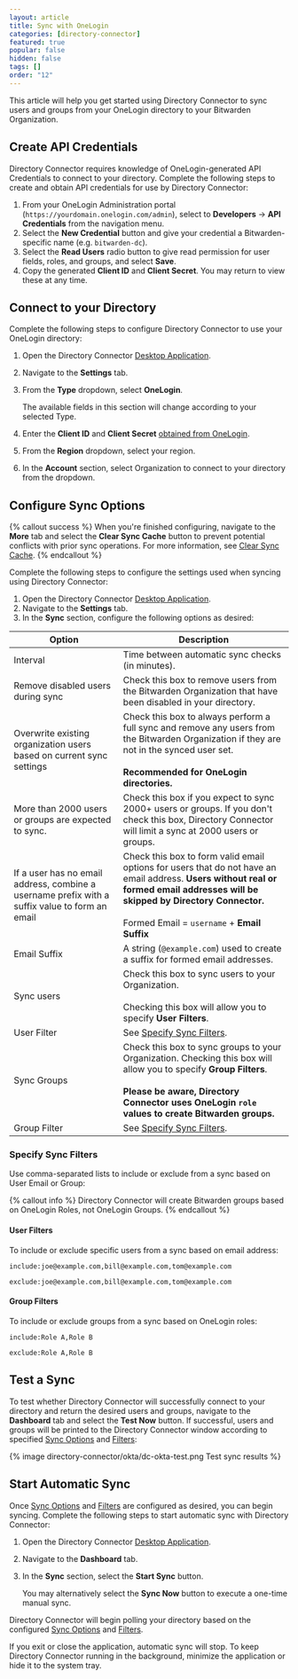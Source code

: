 ```yaml
---
layout: article
title: Sync with OneLogin
categories: [directory-connector]
featured: true
popular: false
hidden: false
tags: []
order: "12"
---
```


This article will help you get started using Directory Connector to sync users and groups from your OneLogin directory to your Bitwarden Organization.

## Create API Credentials

Directory Connector requires knowledge of OneLogin-generated API Credentials to connect to your directory. Complete the following steps to create and obtain API credentials for use by Directory Connector:

1. From your OneLogin Administration portal (`https://yourdomain.onelogin.com/admin`), select to **Developers** &rarr; **API Credentials** from the navigation menu.
2. Select the **New Credential** button and give your credential a Bitwarden-specific name (e.g. `bitwarden-dc`).
3. Select the **Read Users** radio button to give read permission for user fields, roles, and groups, and select **Save**.
4. Copy the generated **Client ID** and **Client Secret**. You may return to view these at any time.

## Connect to your Directory

Complete the following steps to configure Directory Connector to use your OneLogin directory:

1. Open the Directory Connector [Desktop Application]({{site.baseurl}}/directory-sync-desktop/).
2. Navigate to the **Settings** tab.
3. From the **Type** dropdown, select **OneLogin**.

   The available fields in this section will change according to your selected Type.
4. Enter the **Client ID** and **Client Secret** [obtained from OneLogin](#create-api-credentials).
5. From the **Region** dropdown, select your region.
6. In the **Account** section, select Organization to connect to your directory from the dropdown.

## Configure Sync Options

{% callout success %}
When you're finished configuring, navigate to the **More** tab and select the **Clear Sync Cache** button to prevent potential conflicts with prior sync operations. For more information, see [Clear Sync Cache]({{site.baseurl}}/clear-sync-cache/).
{% endcallout %}

Complete the following steps to configure the settings used when syncing using Directory Connector:

1. Open the Directory Connector [Desktop Application]({{site.baseurl}}/directory-sync-desktop/).
2. Navigate to the **Settings** tab.
3. In the **Sync** section, configure the following options as desired:

|Option|Description|
|------|-----------|
|Interval|Time between automatic sync checks (in minutes).|
|Remove disabled users during sync|Check this box to remove users from the Bitwarden Organization that have been disabled in your directory.|
|Overwrite existing organization users based on current sync settings|Check this box to always perform a full sync and remove any users from the Bitwarden Organization if they are not in the synced user set.<br><br>**Recommended for OneLogin directories.**|
|More than 2000 users or groups are expected to sync.|Check this box if you expect to sync 2000+ users or groups. If you don't check this box, Directory Connector will limit a sync at 2000 users or groups.|
|If a user has no email address, combine a username prefix with a suffix value to form an email|Check this box to form valid email options for users that do not have an email address. **Users without real or formed email addresses will be skipped by Directory Connector.**<br><br>Formed Email = `username` + **Email Suffix**|
|Email Suffix|A string (`@example.com`) used to create a suffix for formed email addresses.|
|Sync users|Check this box to sync users to your Organization.<br><br>Checking this box will allow you to specify **User Filters**.|
|User Filter|See [Specify Sync Filters](#specify-sync-filters).|
|Sync Groups|Check this box to sync groups to your Organization. Checking this box will allow you to specify **Group Filters**.<br><br>**Please be aware, Directory Connector uses OneLogin `role` values to create Bitwarden groups.**<br>|
|Group Filter|See [Specify Sync Filters](#specify-sync-filters).|

### Specify Sync Filters

Use comma-separated lists to include or exclude from a sync based on User Email or Group:

{% callout info %}
Directory Connector will create Bitwarden groups based on OneLogin Roles, not OneLogin Groups.
{% endcallout %}

#### User Filters

To include or exclude specific users from a sync based on email address:
```
include:joe@example.com,bill@example.com,tom@example.com
```
```
exclude:joe@example.com,bill@example.com,tom@example.com
```

#### Group Filters

To include or exclude groups from a sync based on OneLogin roles:

```
include:Role A,Role B
```
```
exclude:Role A,Role B
```

## Test a Sync

To test whether Directory Connector will successfully connect to your directory and return the desired users and groups, navigate to the **Dashboard** tab and select the **Test Now** button. If successful, users and groups will be printed to the Directory Connector window according to specified [Sync Options](#configure-sync-options) and [Filters](#specify-sync-filters):

{% image directory-connector/okta/dc-okta-test.png Test sync results %}

## Start Automatic Sync

Once [Sync Options](#configure-sync-options) and [Filters](#specify-sync-filters) are configured as desired, you can begin syncing. Complete the following steps to start automatic sync with Directory Connector:

1. Open the Directory Connector [Desktop Application]({{site.baseurl}}/directory-sync-desktop/).
2. Navigate to the **Dashboard** tab.
3. In the **Sync** section, select the **Start Sync** button.

   You may alternatively select the **Sync Now** button to execute a one-time manual sync.

Directory Connector will begin polling your directory based on the configured [Sync Options](#configure-sync-options) and [Filters](#specify-sync-filters).

If you exit or close the application, automatic sync will stop. To keep Directory Connector running in the background, minimize the application or hide it to the system tray.
